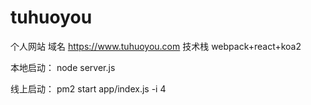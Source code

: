 # tuhuoyou
个人网站 域名 https://www.tuhuoyou.com
技术栈 webpack+react+koa2

本地启动：
node server.js

线上启动：
pm2 start app/index.js -i 4
